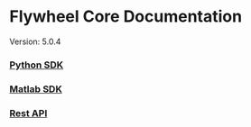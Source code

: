 # Flywheel Core Documentation
Version: 5.0.4

### [Python SDK](python/)

### [Matlab SDK](matlab/)

### [Rest API](swagger/index.html)

